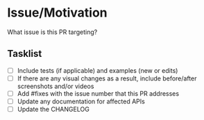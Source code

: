 # Issue/Motivation

What issue is this PR targeting?

## Tasklist

- [ ] Include tests (if applicable) and examples (new or edits)
- [ ] If there are any visual changes as a result, include before/after screenshots and/or videos
- [ ] Add #fixes with the issue number that this PR addresses
- [ ] Update any documentation for affected APIs
- [ ] Update the CHANGELOG
